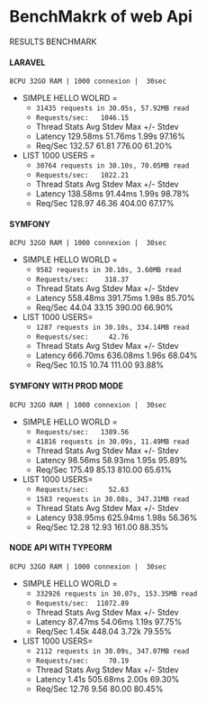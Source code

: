 # BenchMakrk of web Api

RESULTS BENCHMARK

 #### LARAVEL
    8CPU 32GO RAM | 1000 connexion |  30sec
  - SIMPLE HELLO WOLRD =
    - `31435 requests in 30.05s, 57.92MB read`
    - `Requests/sec:   1046.15`
    -  Thread Stats   Avg      Stdev     Max   +/- Stdev
    -   Latency   129.58ms   51.76ms   1.99s    97.16%
    -   Req/Sec   132.57     61.81   776.00     61.20%
 - LIST 1000 USERS = 
    - `30764 requests in 30.10s, 70.05MB read`
    - `Requests/sec:   1022.21`
    - Thread Stats   Avg      Stdev     Max   +/- Stdev
    - Latency   138.58ms   91.44ms   1.99s    98.78%
    - Req/Sec   128.97     46.36   404.00     67.17%


#### SYMFONY
    8CPU 32GO RAM | 1000 connexion |  30sec
  - SIMPLE HELLO WORLD = 
    - `9582 requests in 30.10s, 3.60MB read`
    - `Requests/sec:    318.37`
    - Thread Stats   Avg      Stdev     Max   +/- Stdev
    - Latency   558.48ms  391.75ms   1.98s    85.70%
    -  Req/Sec    44.04     33.15   390.00     66.90%
- LIST 1000 USERS=
    - `1287 requests in 30.10s, 334.14MB read`
    - `Requests/sec:     42.76`
    - Thread Stats   Avg      Stdev     Max   +/- Stdev
    - Latency   666.70ms  636.08ms   1.96s    68.04%
    - Req/Sec    10.15     10.74   111.00     93.88%

#### SYMFONY WITH PROD MODE
    8CPU 32GO RAM | 1000 connexion |  30sec
  - SIMPLE HELLO WORLD = 
    - `Requests/sec:   1389.56`
    - `41816 requests in 30.09s, 11.49MB read`
    - Thread Stats   Avg      Stdev     Max   +/- Stdev
    - Latency    98.56ms   58.93ms   1.95s    95.89%
    - Req/Sec   175.49     85.13   810.00     65.61%
- LIST 1000 USERS=
    - `Requests/sec:     52.63`
    - `1583 requests in 30.08s, 347.31MB read`
    - Thread Stats   Avg      Stdev     Max   +/- Stdev
    - Latency   938.95ms  625.94ms   1.98s    56.36%
    - Req/Sec    12.28     12.93   161.00     88.35%


#### NODE API WITH TYPEORM
    8CPU 32GO RAM | 1000 connexion |  30sec
  - SIMPLE HELLO WORLD =
    - `332926 requests in 30.07s, 153.35MB read`
    - `Requests/sec:  11072.89`
    - Thread Stats   Avg      Stdev     Max   +/- Stdev
    - Latency    87.47ms   54.06ms   1.19s    97.75%
    - Req/Sec     1.45k   448.04     3.72k    79.55%
- LIST 1000 USERS=
    - `2112 requests in 30.09s, 347.07MB read`
    - `Requests/sec:     70.19`
    - Thread Stats   Avg      Stdev     Max   +/- Stdev
    - Latency     1.41s   505.68ms   2.00s    69.30%
    - Req/Sec    12.76      9.56    80.00     80.45%
